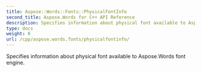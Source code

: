 ```yaml
---
title: Aspose::Words::Fonts::PhysicalFontInfo
second_title: Aspose.Words for C++ API Reference
description: Specifies information about physical font available to Aspose.Words font engine. 
type: docs
weight: 0
url: /cpp/aspose.words.fonts/physicalfontinfo/
---
```


Specifies information about physical font available to Aspose.Words font engine. 

